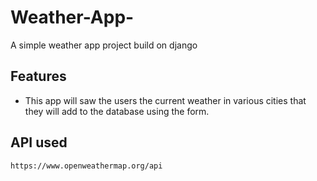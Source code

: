 # Weather-App-
A simple weather app project build on django

## Features
* This app will saw the users the current weather in various cities that they will add to the database using the form.

## API used
``` https://www.openweathermap.org/api ```
